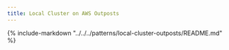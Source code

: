 ```yaml
---
title: Local Cluster on AWS Outposts
---
```


{%
   include-markdown "../../../patterns/local-cluster-outposts/README.md"
%}
